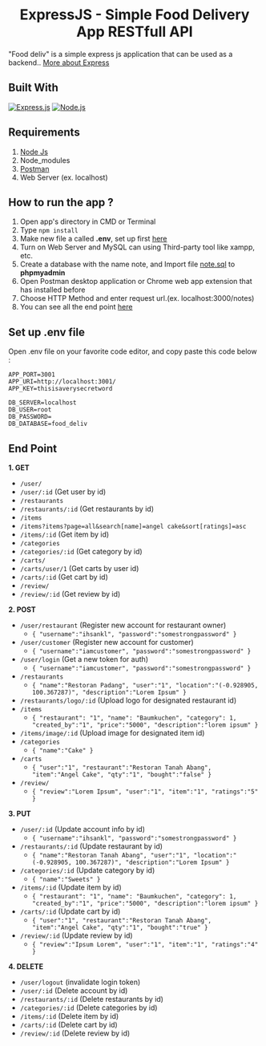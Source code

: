 <h1 align="center">ExpressJS - Simple Food Delivery App RESTfull API</h1>



"Food deliv" is a simple express js application that can be used as a backend.. [More about Express](https://en.wikipedia.org/wiki/Express.js)
## Built With
[![Express.js](https://img.shields.io/badge/Express.js-4.x-orange.svg?style=rounded-square)](https://expressjs.com/en/starter/installing.html)
[![Node.js](https://img.shields.io/badge/Node.js-v.10.16-green.svg?style=rounded-square)](https://nodejs.org/)

## Requirements
1. <a href="https://nodejs.org/en/download/">Node Js</a>
2. Node_modules
3. <a href="https://www.getpostman.com/">Postman</a>
4. Web Server (ex. localhost)

## How to run the app ?
1. Open app's directory in CMD or Terminal
2. Type `npm install`
3. Make new file a called **.env**, set up first [here](#set-up-env-file)
4. Turn on Web Server and MySQL can using Third-party tool like xampp, etc.
5. Create a database with the name note, and Import file [note.sql](note.sql) to **phpmyadmin**
6. Open Postman desktop application or Chrome web app extension that has installed before
7. Choose HTTP Method and enter request url.(ex. localhost:3000/notes)
8. You can see all the end point [here](#end-point)

## Set up .env file
Open .env file on your favorite code editor, and copy paste this code below :
```
APP_PORT=3001
APP_URI=http://localhost:3001/
APP_KEY=thisisaverysecretword

DB_SERVER=localhost
DB_USER=root
DB_PASSWORD=
DB_DATABASE=food_deliv
```

## End Point
**1. GET**
* `/user/`
* `/user/:id` (Get user by id)
* `/restaurants`
* `/restaurants/:id` (Get restaurants by id)
* `/items` 
* `/items?items?page=all&search[name]=angel cake&sort[ratings]=asc`
* `/items/:id` (Get item by id)
* `/categories`
* `/categories/:id` (Get category by id)
* `/carts/`
* `/carts/user/1` (Get carts by user id)
* `/carts/:id` (Get cart by id)
* `/review/`
* `/review/:id` (Get review by id)

**2. POST**
* `/user/restaurant` (Register new account for restaurant owner)
    * ``` { "username":"ihsankl", "password":"somestrongpassword" } ```
* `/user/customer` (Register new account for customer)
    * ``` { "username":"iamcustomer", "password":"somestrongpassword" } ```
* `/user/login` (Get a new token for auth)
    * ``` { "username":"iamcustomer", "password":"somestrongpassword" } ```
* `/restaurants`
    * ``` { "name":"Restoran Padang", "user":"1", "location":"(-0.928905, 100.367287)", "description":"Lorem Ipsum" } ```
* `/restaurants/logo/:id` (Upload logo for designated restaurant id)
* `/items`
    * ``` { "restaurant": "1", "name": "Baumkuchen", "category": 1, "created_by":"1", "price":"5000", "description":"lorem ipsum" } ```
* `/items/image/:id` (Upload image for designated item id)
* `/categories`
    * ``` { "name":"Cake" } ```
* `/carts`
    * ``` { "user":"1", "restaurant":"Restoran Tanah Abang", "item":"Angel Cake", "qty":"1", "bought":"false" } ```
* `/review/`
    * ``` { "review":"Lorem Ipsum", "user":"1", "item":"1", "ratings":"5" } ```


**3. PUT**
* `/user/:id` (Update account info by id)
    * ``` { "username":"ihsankl", "password":"somestrongpassword" } ```
* `/restaurants/:id` (Update restaurant by id)
    * ``` { "name":"Restoran Tanah Abang", "user":"1", "location":"(-0.928905, 100.367287)", "description":"Lorem Ipsum" } ```
* `/categories/:id` (Update category by id)
    * ``` { "name":"Sweets" } ```
* `/items/:id` (Update item by id)
  * ``` { "restaurant": "1", "name": "Baumkuchen", "category": 1, "created_by":"1", "price":"5000", "description":"lorem ipsum" } ```
* `/carts/:id` (Update cart by id)
    * ``` { "user":"1", "restaurant":"Restoran Tanah Abang", "item":"Angel Cake", "qty":"1", "bought":"true" } ```
* `/review/:id` (Update review by id)
    * ``` { "review":"Ipsum Lorem", "user":"1", "item":"1", "ratings":"4" } ```

**4. DELETE**
* `/user/logout` (invalidate login token)
* `/user/:id` (Delete account by id)
* `/restaurants/:id` (Delete restaurants by id)
* `/categories/:id` (Delete categories by id)
* `/items/:id` (Delete item by id)
* `/carts/:id` (Delete cart by id)
* `/review/:id` (Delete review by id)

